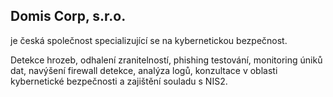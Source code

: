## Domis Corp, s.r.o.

je česká společnost specializující se na kybernetickou bezpečnost.

Detekce hrozeb, odhalení zranitelností, phishing testování, monitoring úniků dat, navýšení firewall detekce, analýza logů, konzultace v oblasti kybernetické bezpečnosti a zajištění souladu s NIS2.

<!--
**domis-corp/domis-corp** is a ✨ _special_ ✨ repository because its `README.md` (this file) appears on your GitHub profile.

Here are some ideas to get you started:

- 🔭 I’m currently working on ...
- 🌱 I’m currently learning ...
- 👯 I’m looking to collaborate on ...
- 🤔 I’m looking for help with ...
- 💬 Ask me about ...
- 📫 How to reach me: ...
- 😄 Pronouns: ...
- ⚡ Fun fact: ...
-->
